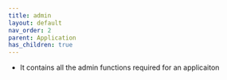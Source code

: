 ```yaml
---
title: admin
layout: default
nav_order: 2
parent: Application
has_children: true
---
```

* It contains all the admin functions required for an applicaiton
